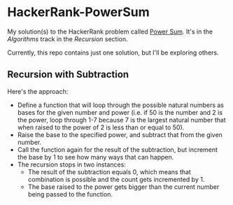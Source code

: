 # HackerRank-PowerSum
My solution(s) to the HackerRank problem called <a href="https://www.hackerrank.com/challenges/the-power-sum">Power Sum</a>. It's in the <i>Algorithms</i> track in the <i>Recursion</i> section.

Currently, this repo contains just one solution, but I'll be exploring others.

## Recursion with Subtraction
Here's the approach:  
  - Define a function that will loop through the possible natural numbers as bases for the given number and power (i.e. if 50 is the number and 2 is the power, loop through 1-7 because 7 is the largest natural number that when raised to the power of 2 is less than or equal to 50).
  - Raise the base to the specified power, and subtract that from the given number. 
  - Call the function again for the result of the subtraction, but increment the base by 1 to see how many ways that can happen.
  - The recursion stops in two instances:
    - The result of the subtraction equals 0, which means that combination is possible and the count gets incremented by 1.
    - The base raised to the power gets bigger than the current number being passed to the function.
